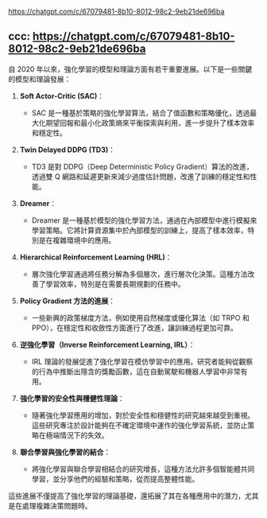 https://chatgpt.com/c/67079481-8b10-8012-98c2-9eb21de696ba

## ccc: https://chatgpt.com/c/67079481-8b10-8012-98c2-9eb21de696ba

自 2020 年以來，強化學習的模型和理論方面有若干重要進展。以下是一些關鍵的模型和理論發展：

1. **Soft Actor-Critic (SAC)**：
   - SAC 是一種基於策略的強化學習算法，結合了值函數和策略優化，透過最大化期望回報和最小化政策熵來平衡探索與利用，進一步提升了樣本效率和穩定性。

2. **Twin Delayed DDPG (TD3)**：
   - TD3 是對 DDPG（Deep Deterministic Policy Gradient）算法的改進，透過雙 Q 網路和延遲更新來減少過度估計問題，改進了訓練的穩定性和性能。

3. **Dreamer**：
   - Dreamer 是一種基於模型的強化學習方法，通過在內部模型中進行模擬來學習策略。它將計算資源集中於內部模型的訓練上，提高了樣本效率，特別是在複雜環境中的應用。

4. **Hierarchical Reinforcement Learning (HRL)**：
   - 層次強化學習通過將任務分解為多個層次，進行層次化決策。這種方法改善了學習效率，特別是在需要長期規劃的任務中。

5. **Policy Gradient 方法的進展**：
   - 一些新興的政策梯度方法，例如使用自然梯度或優化算法（如 TRPO 和 PPO），在穩定性和收斂性方面進行了改進，讓訓練過程更加可靠。

6. **逆強化學習（Inverse Reinforcement Learning, IRL）**：
   - IRL 理論的發展促進了強化學習在模仿學習中的應用。研究者能夠從觀察的行為中推斷出隱含的獎勵函數，這在自動駕駛和機器人學習中非常有用。

7. **強化學習的安全性與穩健性理論**：
   - 隨著強化學習應用的增加，對於安全性和穩健性的研究越來越受到重視。這些研究專注於設計能夠在不確定環境中運作的強化學習系統，並防止策略在極端情況下的失效。

8. **聯合學習與強化學習的結合**：
   - 將強化學習與聯合學習相結合的研究增長，這種方法允許多個智能體共同學習，並分享他們的經驗和策略，從而提高整體性能。

這些進展不僅提高了強化學習的理論基礎，還拓展了其在各種應用中的潛力，尤其是在處理複雜決策問題時。

